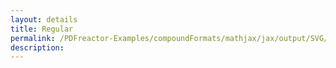 ```yaml
---
layout: details
title: Regular
permalink: /PDFreactor-Examples/compoundFormats/mathjax/jax/output/SVG/fonts/TeX/AMS/Regular/
description: 
---
```





